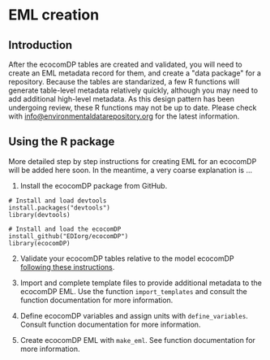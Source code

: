# EML creation

Introduction
---
After the ecocomDP tables are created and validated, you will need to create an EML metadata record for them, and create a "data package" for a repository. Because the tables are standarized, a few R functions will generate table-level metadata relatively quickly, although you may need to add additional high-level metadata. As this design pattern has been undergoing review, these R functions may not be up to date. Please check with info@environmentaldatarepository.org for the latest information.

Using the R package
---
More detailed step by step instructions for creating EML for an ecocomDP will be added here soon. In the meantime, a very coarse explanation is ...


1. Install the ecocomDP package from GitHub.
```
# Install and load devtools
install.packages("devtools")
library(devtools)

# Install and load the ecocomDP
install_github("EDIorg/ecocomDP")
library(ecocomDP)
```

2. Validate your ecocomDP tables relative to the model ecocomDP [following these instructions](https://github.com/EDIorg/ecocomDP/blob/master/documentation/instructions/table-validation.md).

3. Import and complete template files to provide additional metadata to the ecocomDP EML. Use the function `import_templates` and consult the function documentation for more information.

4. Define ecocomDP variables and assign units with `define_variables`. Consult function documentation for more information.

5. Create ecocomDP EML with `make_eml`. See function documentation for more information.
